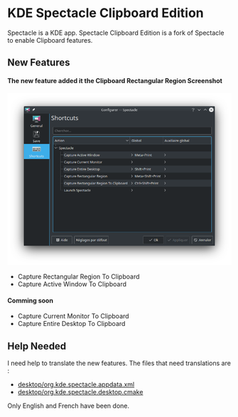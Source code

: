 # KDE Spectacle Clipboard Edition

Spectacle is a KDE app. Spectacle Clipboard Edition is a fork
of Spectacle to enable Clipboard features.

## New Features

#### The new feature added it the Clipboard Rectangular Region Screenshot

![Screen1](screens/Screen1.png)

 - Capture Rectangular Region To Clipboard
 - Capture Active Window To Clipboard

#### Comming soon
 - Capture Current Monitor To Clipboard
 - Capture Entire Desktop To Clipboard

## Help Needed

I need help to translate the new features. The files that need translations are : 
 - [desktop/org.kde.spectacle.appdata.xml](desktop/org.kde.spectacle.appdata.xml)
 - [desktop/org.kde.spectacle.desktop.cmake](desktop/org.kde.spectacle.desktop.cmake)

Only English and French have been done.
